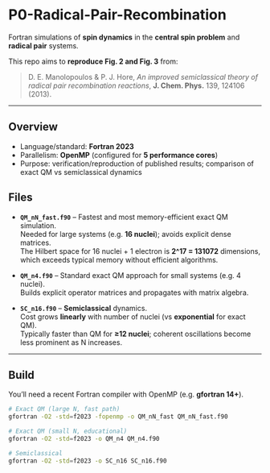 # P0-Radical-Pair-Recombination

Fortran simulations of **spin dynamics** in the **central spin problem** and **radical pair** systems.

This repo aims to **reproduce Fig. 2 and Fig. 3** from:

> D. E. Manolopoulos & P. J. Hore, *An improved semiclassical theory of radical pair recombination reactions*, **J. Chem. Phys.** 139, 124106 (2013).

---

## Overview

- Language/standard: **Fortran 2023**
- Parallelism: **OpenMP** (configured for **5 performance cores**)
- Purpose: verification/reproduction of published results; comparison of exact QM vs semiclassical dynamics

## Files

- **`QM_nN_fast.f90`** – Fastest and most memory-efficient exact QM simulation.  
  Needed for large systems (e.g. **16 nuclei**); avoids explicit dense matrices.  
  The Hilbert space for 16 nuclei + 1 electron is **2^17 = 131072** dimensions, which exceeds typical memory without efficient algorithms.

- **`QM_n4.f90`** – Standard exact QM approach for small systems (e.g. 4 nuclei).  
  Builds explicit operator matrices and propagates with matrix algebra.

- **`SC_n16.f90`** – **Semiclassical** dynamics.  
  Cost grows **linearly** with number of nuclei (vs **exponential** for exact QM).  
  Typically faster than QM for **≥12 nuclei**; coherent oscillations become less prominent as N increases.

---

## Build

You’ll need a recent Fortran compiler with OpenMP (e.g. **gfortran 14+**).

```bash
# Exact QM (large N, fast path)
gfortran -O2 -std=f2023 -fopenmp -o QM_nN_fast QM_nN_fast.f90

# Exact QM (small N, educational)
gfortran -O2 -std=f2023 -o QM_n4 QM_n4.f90

# Semiclassical
gfortran -O2 -std=f2023 -o SC_n16 SC_n16.f90
